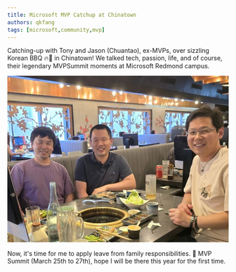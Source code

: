 ```yaml
---
title: Microsoft MVP Catchup at Chinatown
authors: qkfang
tags: [microsoft,community,mvp]
---
```


Catching-up with Tony and Jason (Chuantao), ex-MVPs, over sizzling Korean BBQ 🔥🥩 in Chinatown! We talked tech, passion, life, and of course, their legendary MVPSummit moments at Microsoft Redmond campus. 

![microsoft-mvp-catchup-chinatown](images/microsoft-mvp-catchup-chinatown.png)

Now, it's time for me to apply leave from family responsibilities. 🤣 MVP Summit (March 25th to 27th), hope I will be there this year for the first time. 
